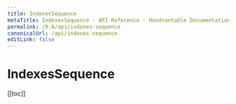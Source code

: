 ```yaml
---
title: IndexesSequence
metaTitle: IndexesSequence - API Reference - Handsontable Documentation
permalink: /9.6/api/indexes-sequence
canonicalUrl: /api/indexes-sequence
editLink: false
---
```


# IndexesSequence

[[toc]]

